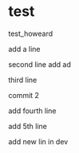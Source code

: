 test
====

test_howeard

add a line
 

second line add ad 


third line 

commit 2

add fourth line	

add 5th line


add new lin in dev 
